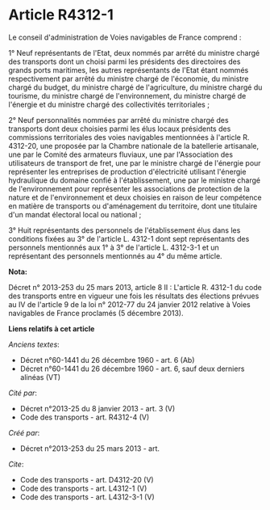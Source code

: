 # Article R4312-1

Le conseil d'administration de Voies navigables de France comprend : 

1° Neuf représentants de l'Etat, deux nommés par arrêté du ministre chargé des transports dont un choisi parmi les présidents
des directoires des grands ports maritimes, les autres représentants de l'Etat étant nommés respectivement par arrêté du
ministre chargé de l'économie, du ministre chargé du budget, du ministre chargé de l'agriculture, du ministre chargé du
tourisme, du ministre chargé de l'environnement, du ministre chargé de l'énergie et du ministre chargé des collectivités
territoriales ; 

2° Neuf personnalités nommées par arrêté du ministre chargé des transports dont deux choisies parmi les élus locaux
présidents des commissions territoriales des voies navigables mentionnées à l'article R. 4312-20, une proposée par la Chambre
nationale de la batellerie artisanale, une par le Comité des armateurs fluviaux, une par l'Association des utilisateurs de
transport de fret, une par le ministre chargé de l'énergie pour représenter les entreprises de production d'électricité
utilisant l'énergie hydraulique du domaine confié à l'établissement, une par le ministre chargé de l'environnement pour
représenter les associations de protection de la nature et de l'environnement et deux choisies en raison de leur compétence
en matière de transports ou d'aménagement du territoire, dont une titulaire d'un mandat électoral local ou national ; 

3° Huit représentants des personnels de l'établissement élus dans les conditions fixées au 3° de l'article L. 4312-1 dont
sept représentants des personnels mentionnés aux 1° à 3° de l'article L. 4312-3-1 et un représentant des personnels
mentionnés au 4° du même article.

**Nota:**

Décret n° 2013-253 du 25 mars 2013, article 8 II : L'article R. 4312-1 du code des transports entre en vigueur une fois les
résultats des élections prévues au IV de l'article 9 de la loi n° 2012-77 du 24 janvier 2012 relative à Voies navigables de
France proclamés (5 décembre 2013).

**Liens relatifs à cet article**

_Anciens textes_:

  - Décret n°60-1441 du 26 décembre 1960 - art. 6 (Ab)
  - Décret n°60-1441 du 26 décembre 1960 - art. 6, sauf deux derniers alinéas (VT)

_Cité par_:

  - Décret n°2013-25 du 8 janvier 2013 - art. 3 (V)
  - Code des transports - art. R4312-4 (V)

_Créé par_:

  - Décret n°2013-253 du 25 mars 2013 - art.

_Cite_:

  - Code des transports - art. D4312-20 (V)
  - Code des transports - art. L4312-1 (V)
  - Code des transports - art. L4312-3-1 (V)
